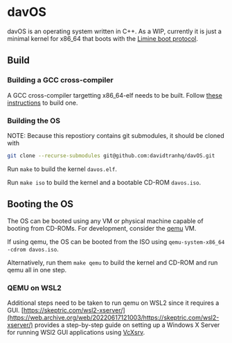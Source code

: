 # davOS

davOS is an operating system written in C++. As a WIP, currently it is just a minimal kernel for x86_64 that boots with the [Limine boot protocol](https://github.com/limine-bootloader/limine/blob/trunk/PROTOCOL.md).

## Build

### Building a GCC cross-compiler

A GCC cross-compiler targetting x86_64-elf needs to be built. Follow [these instructions](docs/building-an-x86-64-gcc-cross-compiler.md) to build one.

### Building the OS

NOTE: Because this repostiory contains git submodules, it should be cloned with 
```bash
git clone --recurse-submodules git@github.com:davidtranhq/davOS.git
```

Run `make` to build the kernel `davos.elf`.

Run `make iso` to build the kernel and a bootable CD-ROM `davos.iso`.


## Booting the OS

The OS can be booted using any VM or physical machine capable of booting from CD-ROMs. For development, consider the [qemu](https://www.qemu.org/download/) VM.

If using qemu, the OS can be booted from the ISO using `qemu-system-x86_64 -cdrom davos.iso`.

Alternatively, run them `make qemu` to build the kernel and CD-ROM and run qemu all in one step.

### QEMU on WSL2

Additional steps need to be taken to run qemu on WSL2 since it requires a GUI. [https://skeptric.com/wsl2-xserver/](https://web.archive.org/web/20220617121003/https://skeptric.com/wsl2-xserver/) provides a step-by-step guide on setting up a Windows X Server for running WSl2 GUI applications using [VcXsrv](https://sourceforge.net/projects/vcxsrv/).
